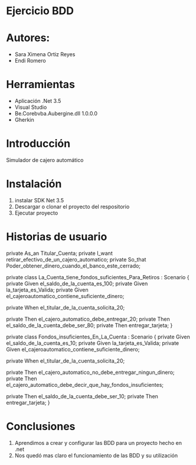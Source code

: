 # Ejercicio BDD

# Autores: 
- Sara Ximena Ortiz Reyes
- Endi Romero
         
# Herramientas

- Aplicación .Net 3.5
- Visual Studio
- Be.Corebvba.Aubergine.dll 1.0.0.0
- Gherkin


# Introducción
Simulador de cajero automático

# Instalación 

1. instalar SDK Net 3.5
2. Descargar o clonar el proyecto del respositorio
3. Ejecutar proyecto


# Historias de usuario

private As_an Titular_Cuenta;
private I_want retirar_efectivo_de_un_cajero_automatico;
private So_that Poder_obtener_dinero_cuando_el_banco_este_cerrado;



private class La_Cuenta_tiene_fondos_suficientes_Para_Retiros : Scenario {
private Given el_saldo_de_la_cuenta_es_100;
private Given la_tarjeta_es_Valida;
private Given el_cajeroautomatico_contiene_suficiente_dinero;



private When el_titular_de_la_cuenta_solicita_20;



private Then el_cajero_automatico_debe_entregar_20;
private Then el_saldo_de_la_cuenta_debe_ser_80;
private Then entregar_tarjeta;
}



private class Fondos_insuficientes_En_La_Cuenta : Scenario {
private Given el_saldo_de_la_cuenta_es_10;
private Given la_tarjeta_es_Valida;
private Given el_cajeroautomatico_contiene_suficiente_dinero;



private When el_titular_de_la_cuenta_solicita_20;



private Then el_cajero_automatico_no_debe_entregar_ningun_dinero;
private Then el_cajero_automatico_debe_decir_que_hay_fondos_insuficientes;



private Then el_saldo_de_la_cuenta_debe_ser_10;
private Then entregar_tarjeta;
}


# Conclusiones

1. Aprendimos a crear y configurar las BDD para un proyecto hecho en .net
2. Nos quedó mas claro el funcionamiento de las BDD y su utilización
